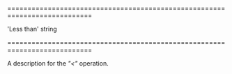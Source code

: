 <!--**
/*-------------------------------------------
    Auto-generated file. Do not modify.
-------------------------------------------

**-->
===========================================================================
<!--default-->'Less than'<!--/default-->
<!--type-->string<!--/type-->
===========================================================================

<!--shortDescription-->
A description for the *"<"* operation.
<!--/shortDescription-->

<!--fullDescription-->

<!--/fullDescription-->
